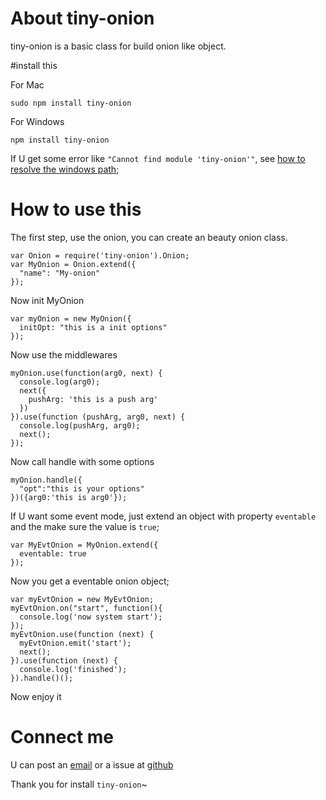# About tiny-onion
tiny-onion is a basic class for build onion like object.

#install this

For Mac

```
sudo npm install tiny-onion
```

For Windows

```
npm install tiny-onion
```

If U get some error like `"Cannot find module 'tiny-onion'"`, see [how to resolve the windows path](http://stackoverflow.com/questions/9587665/nodejs-cannot-find-installed-module-on-windows);



# How to use this

The first step, use the onion, you can create an beauty onion class.

```
var Onion = require('tiny-onion').Onion;
var MyOnion = Onion.extend({
  "name": "My-onion"
});
```

Now init MyOnion

```
var myOnion = new MyOnion({
  initOpt: "this is a init options"
});
```
Now use the middlewares

```
myOnion.use(function(arg0, next) {
  console.log(arg0);
  next({
    pushArg: 'this is a push arg'
  })
}).use(function (pushArg, arg0, next) {
  console.log(pushArg, arg0);
  next();
});
```

Now call handle with some options

```
myOnion.handle({
  "opt":"this is your options"
})({arg0:'this is arg0'});
```

If U want some event mode, just extend an object with property `eventable` and the make sure the value is `true`;

```
var MyEvtOnion = MyOnion.extend({
  eventable: true
});
```
Now you get a eventable onion object;

```
var myEvtOnion = new MyEvtOnion;
myEvtOnion.on("start", function(){
  console.log('now system start');
});
myEvtOnion.use(function (next) {
  myEvtOnion.emit('start');
  next();
}).use(function (next) {
  console.log('finished');
}).handle()();
```
Now enjoy it

# Connect me

U can post an [email](crazy.jser@gmail.com) or a issue at [github](https://github.com/Clamjs/tiny-onion/issues)

Thank you for install `tiny-onion`~

